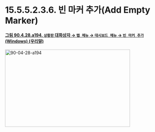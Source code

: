 # 15.5.5.2.3.6. 빈 마커 추가(Add Empty Marker)

<a id="90-04-28-a194"></a>

#### [그림 90.4.28.a194. `상황판` 대화상자 → `탭 메뉴` → `대시보드 메뉴` → `빈 마커 추가` (Windows) (우리말)](./90-04-0028-dashboard.md#90-04-28-a194)
<img width="411" height="254" alt="90-04-28-a194" src="https://github.com/user-attachments/assets/29a96953-962d-4368-a895-7ab06de1df4a" />